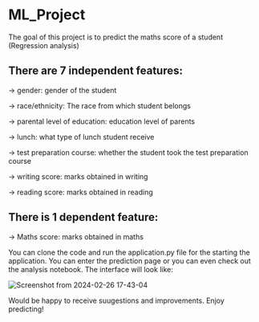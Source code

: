 # ML_Project

The goal of this project is to predict the maths score of a student (Regression analysis)

## There are 7 independent features:

-> gender: gender of the student

-> race/ethnicity: The race from which student belongs

-> parental level of education: education level of parents

-> lunch: what type of lunch student receive

-> test preparation course: whether the student took the test preparation course

-> writing score: marks obtained in writing

-> reading score: marks obtained in reading 


## There is 1 dependent feature:

-> Maths score: marks obtained in maths 


You can clone the code and run the application.py file for the starting the application. You can enter the prediction page or you can even check out the analysis notebook. The interface will look like:

![Screenshot from 2024-02-26 17-43-04](https://github.com/shazam37/ML_Project/assets/119686545/aca02fe2-7fde-47a5-8f38-1d09f18df4d2)

Would be happy to receive suugestions and improvements. Enjoy predicting! 

